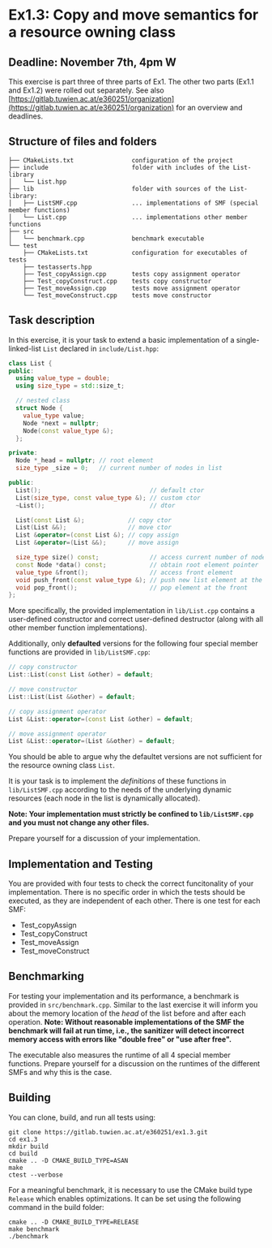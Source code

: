 # Ex1.3: Copy and move semantics for a resource owning class
## Deadline: November 7th, 4pm W

This exercise is part three of three parts of Ex1. The other two parts (Ex1.1 and Ex1.2) were rolled out separately. See also [https://gitlab.tuwien.ac.at/e360251/organization](https://gitlab.tuwien.ac.at/e360251/organization) for an overview and deadlines.

## Structure of files and folders

```
├── CMakeLists.txt                configuration of the project
├── include                       folder with includes of the List-library
│   └── List.hpp                  
├── lib                           folder with sources of the List-library:
│   ├── ListSMF.cpp               ... implementations of SMF (special member functions)  
│   └── List.cpp                  ... implementations other member functions 
├── src
│   └── benchmark.cpp             benchmark executable
└── test
    ├── CMakeLists.txt            configuration for executables of tests
    ├── testasserts.hpp
    ├── Test_copyAssign.cpp       tests copy assignment operator
    ├── Test_copyConstruct.cpp    tests copy constructor
    ├── Test_moveAssign.cpp       tests move assignment operator
    └── Test_moveConstruct.cpp    tests move constructor

```


## Task description

In this exercise, it is your task to extend a basic implementation of a single-linked-list `List` declared in `include/List.hpp`:

```cpp
class List {
public:
  using value_type = double;
  using size_type = std::size_t;

  // nested class
  struct Node {
    value_type value;
    Node *next = nullptr;
    Node(const value_type &);
  };

private:
  Node *_head = nullptr; // root element
  size_type _size = 0;   // current number of nodes in list

public:
  List();                              // default ctor
  List(size_type, const value_type &); // custom ctor
  ~List();                             // dtor

  List(const List &);            // copy ctor
  List(List &&);                 // move ctor
  List &operator=(const List &); // copy assign
  List &operator=(List &&);      // move assign

  size_type size() const;              // access current number of nodes in list
  const Node *data() const;            // obtain root element pointer
  value_type &front();                 // access front element
  void push_front(const value_type &); // push new list element at the front
  void pop_front();                    // pop element at the front
};
```

More specifically, the provided implementation in `lib/List.cpp` contains a user-defined constructor and correct user-defined destructor (along with all other member function implementations).

Additionally, only **defaulted** versions for the following four special member functions are provided in `lib/ListSMF.cpp`:

```cpp
// copy constructor
List::List(const List &other) = default;

// move constructor
List::List(List &&other) = default;

// copy assignment operator
List &List::operator=(const List &other) = default;

// move assignment operator
List &List::operator=(List &&other) = default;
```

You should be able to argue why the defaultet versions are not sufficient for the resource owning class `List`.

It is your task is to implement the *definitions* of these functions in `lib/ListSMF.cpp` according to the needs of the underlying dynamic resources (each node in the list is dynamically allocated).


**Note: Your implementation must strictly be confined to `lib/ListSMF.cpp` and you must not change any other files.**

Prepare yourself for a discussion of your implementation. 

## Implementation and Testing
You are provided with four tests to check the correct funcitonality of your implementation. There is no specific order in which the tests should be executed, as they are independent of each other. There is one test for each SMF:

- Test_copyAssign
- Test_copyConstruct
- Test_moveAssign
- Test_moveConstruct


## Benchmarking

For testing your implementation and its performance, a benchmark is provided in `src/benchmark.cpp`.
Similar to the last exercise it will inform you about the memory location of the *head* of the list before and after each operation.
**Note: Without reasonable implementations of the SMF the benchmark will fail at run time, i.e., the sanitizer will detect incorrect memory access with errors like "double free" or "use after free".**

The executable also measures the runtime of all 4 special member functions. Prepare yourself for a discussion on the runtimes of the different SMFs and why this is the case.

## Building

You can clone, build, and run all tests using:
```
git clone https://gitlab.tuwien.ac.at/e360251/ex1.3.git
cd ex1.3
mkdir build
cd build
cmake .. -D CMAKE_BUILD_TYPE=ASAN
make
ctest --verbose
```

For a meaningful benchmark, it is necessary to use the CMake build type `Release` which enables optimizations. It can be set using the following command in the build folder:
```
cmake .. -D CMAKE_BUILD_TYPE=RELEASE
make benchmark
./benchmark
```

